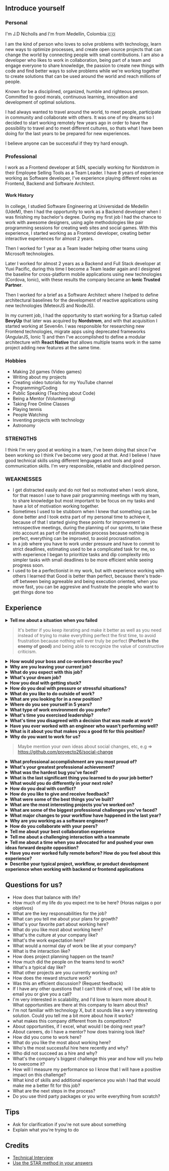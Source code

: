 ## Introduce yourself

### Personal
I'm J.D Nicholls and I'm from Medellin, Colombia 🇨🇴

I am the kind of person who loves to solve problems with technology, learn new ways to optimize processes, and create open source projects that can change the world by connecting people with small contributions.
I am also a developer who likes to work in collaboration, being part of a team and engage everyone to share knowledge, the passion to create new things with code and find better ways to solve problems while we're working together to create solutions that can be used around the world and reach millions of people.

Known for be a disciplined, organized, humble and righteous person. Committed to good morals, continuous learning, innovation and development of optimal solutions.

I had always wanted to travel around the world, to meet people, participate in community and collaborate with others. It was one of my dreams so I decided to start working remotely few years ago in order to have the possibility to travel and to meet different cultures, so thats what I have been doing for the last years to be prepared for new experiences.

I believe anyone can be successful if they try hard enough.

### Professional

I work as a Frontend developer at S4N, specially working for Nordstrom in their Employee Selling Tools as a Team Leader.
I have 8 years of experience working as Software developer, I've experience playing different roles as Frontend, Backend and Software Architect.

#### Work History

In college, I studied Software Engineering at Universidad de Medellin (UdeM), then I had the opportunity to work as a Backend developer when I was finishing my bachelor's degree. During my first job I had the chance to work with awesome designers, using agile methodologies like pair programming sessions for creating web sites and social games. With this experience, I started working as a Frontend developer, creating better interactive experiences for almost 2 years.

Then I worked for 1 year as a Team leader helping other teams using Microsoft technologies.

Later I worked for almost 2 years as a Backend and Full Stack developer at Yuxi Pacific, during this time I become a Team leader again and I designed the baseline for cross-platform mobile applications using new technologies (Cordova, Ionic), with these results the company became an **Ionic Trusted Partner**.

Then I worked for a brief as a Software Architect where I helped to define architectural baselines for the development of reactive applications using new technologies (MeteorJS and NodeJS).

In my current job, I had the opportunity to start working for a Startup called **BevyUp** that later was acquired by **Nordstrom**, and with that acquisition I started working at Seven4n.
I was responsible for researching new Frontend technologies, migrate apps using deprecated frameworks (AngularJS, Ionic 1) and then I've accomplished to define a modular architecture with **React Native** that allows multiple teams work in the same project adding new features at the same time.

### Hobbies
- Making 2d games (Video games)
- Writing about my projects
- Creating video tutorials for my YouTube channel
- Programming/Coding
- Public Speaking (Teaching about Code)
- Being a Mentor (Volunteering)
- Taking Free Online Classes
- Playing tennis
- People Watching
- Inventing projects with technology
- Astronomy

### STRENGTHS

I think I'm very good at working in a team, I've been doing that since I've been working so I think I've become very good at that. And I believe I have good technical skills using different lenguages and tools and good communication skills.
I'm very responsible, reliable and disciplined person.

### WEAKNESSES

- I get distracted easily and do not feel so motivated when I work alone, for that reason I use to have pair programming meetings with my team, to share knowledge but most important to be focus on my tasks and have a lot of motivation working together.
- Sometimes I used to be stubborn when I knew that something can be done better and I took extra part of my personal time to achieve it, because of that I started giving these points for improvement in retrospective meetings, during the planning of our sprints, to take these into account as part of the estimation process because nothing is perfect, everything can be improved, to avoid procrastination.
- In a job where you have to work under pressure and have to commit to strict deadlines, estimating used to be a complicated task for me, so with experience I began to prioritize tasks and dip complexity into simpler tasks with small deadlines to be more efficient while seeing progress soon.
- I used to be a perfectionist in my work, but with experience working with others I learned that Good is better than perfect, because there's trade-off between being agreeable and being execution oriented, when you move fast, you can be aggresive and frustrate the people who want to get things done too

## Experience

<details>
  <summary><b>Tell me about a situation when you failed</b></summary>

  - Scaling a problem instead of having a direct conversation with my coworker first.
  - I remember once I started on a project that was delayed, having sprints of a week and also I got a hard deadline here. This project was using deprecated libraries and I spent a lot of time updating everything to avoid code refactors in the future, in the end it was a success but I was tired and bored because I had invested a lot of my free time.
</details>

> It's better if you keep iterating and make it better as well as you need instead of trying to make everything perfect the first time, to avoid frustration because nothing will ever truly be perfect **(Perfect is the enemy of good)** and being able to recognize the value of constructive criticism.

<details>
  <summary><b>How would your boss and co-workers describe you?</b></summary>

  - Recognized for being helpful with the team
  - Known for being assertive in proposing solutions and ideas
</details>

<details>
  <summary><b>Why are you leaving your current job?</b></summary>
  
  I'm no sure if I'm going to leave my current job, honestly I'm curious about the kind of challenges I could face working with you and see if I'm interested because right now I'm working for an excellent company with an amazing team, creating solutions for amazing clients that can reach a lot of people and face great challenges too.
</details>

<details>
  <summary><b>What do you expect with this job?</b></summary>

  - Being able to support others and give back to my community is very important to me (mentorship, speaker).
  - Working with you I expect to have the opportunity to express my ideas. Be authentic, creative, and allow me to solve interesting problems that can impact people's lives. 
  - I would love the possibility to have a career path well defined to grow into the company, to be able to develop my skills and become the best version of myself.
  - I hope the chance to share knowledge, continue learning together and get awesome experiences.
</details>
  
<details>
  <summary><b>What's your dream job?</b></summary>
  
  - A job that allows me to work from anywhere, being able to be an international speaker and mentor, attend interesting events, share about technology with other people and help tech communities like CodeYourFuture.
  - A job that allows me to meet people and innovate while solving complex problems (like magic).
  - A job that allows me to research and learn interesting things in order to solve problems with technology.
  - Supporting Open Source projects while I'm creating awesome apps.
</details>

<details>
  <summary><b>How you deal with getting stuck?</b></summary>

  I prefer to rely on my team instead of spending a lot of time solving any problem on my own.
  - Else if, I try to find out if it's a common mistake or if someone has had the same problem.
  - Else if none of the above works, I seek to report the error in case someone else can help me and in the meantime I try to figure this out for myself.
</details>

<details>
  <summary><b>How do you deal with pressure or stressful situations?</b></summary>
  
  - Stopping to take a moment (10 deep breaths), break the problem into specific issues and priorize to solve that critical situation.
</details>

<details>
  <summary><b>What do you like to do outside of work?</b></summary>
  
  - I like to share knowledge as speaker/mentor in local communities like ColombiaDev, MedellinJS, CodeYourFuture, etc.
  - I like working on open source projects that could be useful for my work and at the same time help others while receiving external feedback to continue learning.
  - I also like to spend time with my girlfriend and do exercise, watch movies and series, travel and continue studying.
  - I want to create more side projects, apps and games of my own ideas.
</details>

<details>
  <summary><b>What are you looking for in a new position?</b></summary>
  
  - New challenges
  - New ways of doing things to constantly improve
</details>

<details>
  <summary><b>Where do you see yourself in 5 years?</b></summary>
  
  - I’m looking forward to being a tech interviewer in the next 2 years, I’ve been practicing algorithms, mock interviews and behavioral questions with some books like **Cracking the Coding Interview**, also participating in communities, and I started creating a resource called “The Job Interview Guide”, in order to help other developers to get a great job!
  - Developing into a great developer, being an international speaker and helping other developers to grow in this profession is something I'm really excited about.
  - I'd like to be seen as someone with deep expertise as Sofwate Architect, being able to build large-scale systems that can face many interesting challenges.
  - Well, hopefully working for your company. I would like to first become very good at my job. And then after that I will be ready to asume new responsabilities and go for the next step.
</details>

<details>
  <summary><b>What type of work environment do you prefer?</b></summary>
  
  - I like working remotely, but I also like working with others, having the opportunity to have flexible schedule to share with my colleagues and my family.
</details>
  
<details>
  <summary><b>What's time you exercised leadership?</b></summary>

  - Most of the time during meetings, talking about development, etc but I prefer to delegate responsibilities, so anyone on the team can be a leader!
</details>
  
<details>
  <summary><b>What's time you disagreed with a decision that was made at work?</b></summary>

  - I remember once a **PM** had coordinated a delivery with the client, so we have a meeting with the **Architect** because I did not agree to make decisions without taking the team into account, at the end of the day we had the opportunity to clarify everything and make a better decision all together :)
</details>
  
<details>
  <summary><b>Have you ever worked with an engineer who wasn't performing well?</b></summary>
- I remember once a developer lied to me about an assigned task because he had been late in completing it, a colleague told me what happened but I preferred to give him a second chance, help him understand the problem he had to avoid it happen again and then he was able to perform the tasks very well.
</details>

<details>
  <summary><b>What is it about you that makes you a good fit for this position?</b></summary>

  - I have the experience you're looking for, but most important, I'm most excited when I work in a team, I love to propose new ideas and take risks, I have experience creating projects for others, which help to generate a great impact while solving all kinds of technical problems.
  - With my experience, I know we can face a lot of interesting challenges and deliver better consumer experiences while we're connecting people around the world and learning together.
  - I have experience creating tools that are used across the world which allows developers to scale their solutions in many projects, teams and large organizations.
</details>

<details>
  <summary><b>Why do you want to work for us?</b></summary>
  
  Personally I want to work with you because of the impact you have on people, nothing motivates me more than seeing that my work can make people's live easier, adding my "grain of sand" to change the world by creating creative/innovative solutions that can help to empower people. Also, I like your values, when someone can be authentic, take risks and help others (I believe that most of the world's problems can be solved by connecting people).

  Profesionally, the opportunity to work with talented proffesionals, looking to solve interesting problems with technology but also to have good spaces for sharing knowledge to help me make better decisions, build better products and create better experiences for everyone.
</details>
  
> Maybe mention your own ideas about social changes, etc, e.g => https://github.com/proyecto26/social-change

<details>
  <summary><b>What professional accomplishment are you most proud of?</b></summary>

  - Designed the baseline for cross-platform mobile applications in different companies.
  - At **Yuxi**, I had the opportunity to mentor a junior developer by delegating leadership responsibilities, helping her develop confidence, and take on new challenges to enhance her soft skills. Because at the end of the day it does not matter who the leader is, but rather that we're happy in what we're doing.
  - At my current company I had the opportunity to start working for a Startup that later was acquired by Nordstrom, I had the responsability to investigate new Frontend technologies (Frameworks), migrate some apps and then I defined a modular architecture with **React Native** that today is used for multiple teams. With the help of the team, 2 weeks ago, on the **Nordstrom Anniversary**, the app reached a million dollars in one day, that was impressive!
</details>
  
<details>
  <summary><b>What's your greatest professional achievement?</b></summary>
  
  - My best professional achievement is **Proyecto 26**, I created it with the idea of Changing the world with small contributions, basically Open Source projects that can have a positive impact on the world. I've reach more than 1 million downloads with one of my plugins (A native plugin for platforms like iOS and Android in order to improve the user experience), so it's used by a lot of projects and during the process I've had the opportunity to work with people from all over the world and learn a lot!
</details>

<details>
  <summary><b>What was the hardest bug you've faced?</b></summary>
</details>

<details>
  <summary><b>What is the last significant thing you learned to do your job better?</b></summary>
</details>

<details>
  <summary><b>What would you do differently in your next role?</b></summary>
</details>

<details>
  <summary><b>How do you deal with conflict?</b></summary>
</details>

<details>
  <summary><b>How do you like to give and receive feedback?</b></summary>
  
  - Getting positive suggestions for the future
  - No judging or critiquing ideas
  - Giving it face to face
  - Opportunity to seek advice
  - Create safety (build confidence)
</details>

<details>
  <summary><b>What were some of the best things you've built?</b></summary>
  
  - Open Source projects
</details>

<details>
  <summary><b>What are the most interesting projects you’ve worked on?</b></summary>
  
  - Plugins for games
  - Packages for mobile apps
</details>

<details>
  <summary><b>What are some of the biggest professional challenges you've faced?</b></summary>
  
  - Reach millions of downloads with my side projects
</details>

<details>
  <summary><b>What major changes to your workflow have happened in the last year?</b></summary>
  - Modular architecture to work with multiple teams
</details>

<details>
  <summary><b>Why are you working as a software engineer?</b></summary>
  
  - Because I love to be a creator, using technology to create new things
</details>

<details>
  <summary><b>How do you collaborate with your peers?</b></summary>
</details>
<details>
  <summary><b>Tell me about your best collaboration experience</b></summary>
</details>
<details>
  <summary><b>Tell me about a challenging interaction with a teammate</b></summary>
</details>
<details>
  <summary><b>Tell me about a time when you advocated for and pushed your own ideas forward despite opposition?</b></summary>
</details>
<details>
  <summary><b>Have you ever worked fully remote before? How do you feel about this experience?</b></summary>
</details>
<details>
  <summary><b>Describe your typical project, workflow, or product development experience when working with backend or frontend applications</b></summary>
</details>

## Questions for us?

- How does that balance with life?
- How much of my life do you expect me to be here? (Horas nalgas o por objetivos)
- What are the key responsabilities for the job?
- What can you tell me about your plans for growth?
- What's your favorite part about working here?
- What do you like most about working here?
- What's the culture at your company like?
- What's the work expectation here?
- What would a normal day of work be like at your company?
- What is the interaction like?
- How does project planning happen on the team?
- How much did the people on the teams tend to work?
- What's a typical day like?
- What other projects are you currently working on?
- How does the reward structure work?
- Was this an efficient discussion? (Request feedback)
- If I have any other questions that I can't think of now, will I be able to email you or give you a call?
- I'm very interested in scalability, and I'd love to learn more about it. What opportunities are there at this company to learn about this?
- I'm not familiar with technology X, but it sounds like a very interesting solution. Could you tell me a bit more about how it works?
- what makes this company different from its competitors?
- About opportunities, if I excel, what would I be doing next year?
- About careers, do I have a mentor? how does training look like?
- How did you come to work here?
- What do you like the most about working here?
- Who's the most successful hire here recently and why?
- Who did not succeed as a hire and why?
- What's the company's biggest challenge this year and how will you help to overcome it?
- How will I measure my performance so I know that I will have a positive impact on this challenge?
- What kind of skills and additional experience you wish I had that would make me a better fit for this job?
- What are the next steps in the process?
- Do you use third party packages or you write everything from scratch?

## Tips
- Ask for clarification if you're not sure about something
- Explain what you're trying to do

## Credits
- [Technical Interview](https://gist.github.com/jabyess/2240c856b72332ef5a56ea99acf50c4e)
- [Use the STAR method in your answers](https://www.indeed.com/career-advice/interviewing/how-to-use-the-star-interview-response-technique)

